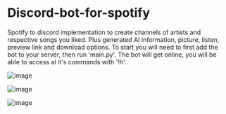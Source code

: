 # Discord-bot-for-spotify
 Spotify to discord implementation to create channels of artists and respective songs you liked. Plus generated AI information, picture, listen, preview link and download options.  To start you will need to first add the bot to your server, then run 'main.py'. The bot will get online, you will be able to access al it's commands with '!h'.

![image](https://github.com/user-attachments/assets/e2fe6175-4efb-457c-a65d-0fe125d1cd1b)

![image](https://github.com/user-attachments/assets/4d1e75df-b85e-425e-a80b-94953992b4aa)

![image](https://github.com/user-attachments/assets/ded96c53-9387-4c65-823f-56fa44df2d0d)



